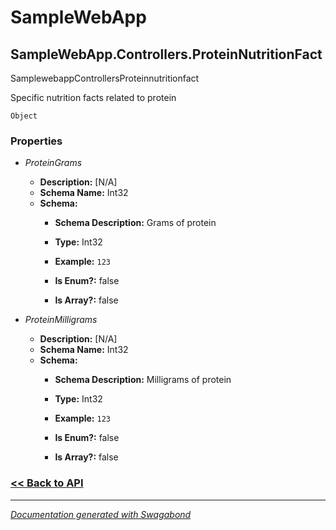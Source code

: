 
# SampleWebApp

## SampleWebApp.Controllers.ProteinNutritionFact

SamplewebappControllersProteinnutritionfact

Specific nutrition facts related to protein


`Object`

### Properties


* *ProteinGrams*
    * **Description:** [N/A]
    * **Schema Name:** Int32
    * **Schema:** 
        * **Schema Description:** Grams of protein
 
        * **Type:** Int32
        * **Example:** `123`
        * **Is Enum?:** false
        * **Is Array?:** false
    

* *ProteinMilligrams*
    * **Description:** [N/A]
    * **Schema Name:** Int32
    * **Schema:** 
        * **Schema Description:** Milligrams of protein
 
        * **Type:** Int32
        * **Example:** `123`
        * **Is Enum?:** false
        * **Is Array?:** false
    




### [<< Back to API](../SampleWebApp.Readme.md)

*** 

*[Documentation generated with Swagabond](https://github.com/jordanbleu/swagabond)*

